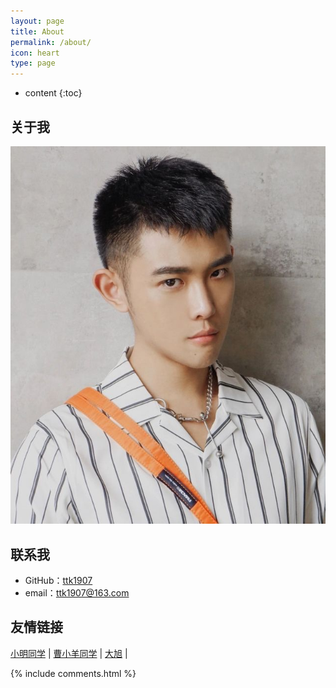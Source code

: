 ```yaml
---
layout: page
title: About
permalink: /about/
icon: heart
type: page
---
```


* content
{:toc}

## 关于我

![My helpful screenshot](/assets/tupian.jpg)

## 联系我

* GitHub：[ttk1907](https://github.com/ttk1907)
* email：ttk1907@163.com


## 友情链接

[小明同学](https://victor981221.github.io/) \|
[曹小羊同学](https://caoyang7.github.io/) \| 
[大旭](https://nineberg.github.io/) \|



{% include comments.html %}
